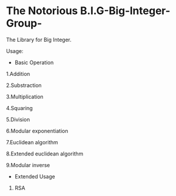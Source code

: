 # The Notorious B.I.G-Big-Integer-Group-

The Library for Big Integer. 

Usage:

- Basic Operation

1.Addition

2.Substraction

3.Multiplication

4.Squaring

5.Division

6.Modular exponentiation	

7.Euclidean algorithm

8.Extended euclidean algorithm

9.Modular inverse

- Extended Usage

1. RSA
